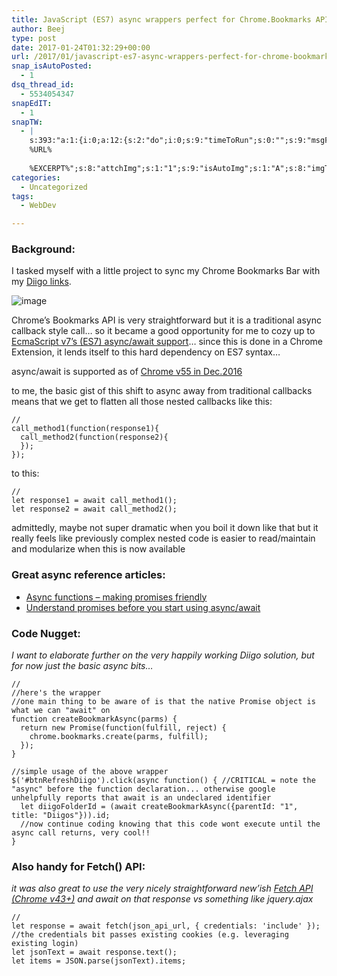 ```yaml
---
title: JavaScript (ES7) async wrappers perfect for Chrome.Bookmarks API
author: Beej
type: post
date: 2017-01-24T01:32:29+00:00
url: /2017/01/javascript-es7-async-wrappers-perfect-for-chrome-bookmarks-api.html
snap_isAutoPosted:
  - 1
dsq_thread_id:
  - 5534054347
snapEdIT:
  - 1
snapTW:
  - |
    s:393:"a:1:{i:0;a:12:{s:2:"do";i:0;s:9:"timeToRun";s:0:"";s:9:"msgFormat";s:27:"%TITLE%
    %URL%
    
    %EXCERPT%";s:8:"attchImg";s:1:"1";s:9:"isAutoImg";s:1:"A";s:8:"imgToUse";s:0:"";s:9:"isAutoURL";s:1:"A";s:8:"urlToUse";s:0:"";s:8:"isPosted";s:1:"1";s:4:"pgID";s:18:"823809583063781376";s:7:"postURL";s:53:"https://twitter.com/BeejSEA/status/823809583063781376";s:5:"pDate";s:19:"2017-01-24 08:28:05";}}";
categories:
  - Uncategorized
tags:
  - WebDev

---
```

### Background:

I tasked myself with a little project to sync my Chrome Bookmarks Bar with my [Diigo links][1].

![image][2]

Chrome&#8217;s Bookmarks API is very straightforward but it is a traditional async callback style call&#8230; so it became a good opportunity for me to cozy up to [EcmaScript v7&#8217;s (ES7) async/await support][3]&#8230; since this is done in a Chrome Extension, it lends itself to this hard dependency on ES7 syntax&#8230;

async/await is supported as of [Chrome v55 in Dec.2016][4]

to me, the basic gist of this shift to async away from traditional callbacks means that we get to flatten all those nested callbacks like this:

    //
    call_method1(function(response1){
      call_method2(function(response2){
      });
    });
    

to this:

    //
    let response1 = await call_method1();
    let response2 = await call_method2();
    

admittedly, maybe not super dramatic when you boil it down like that but it really feels like previously complex nested code is easier to read/maintain and modularize when this is now available

### Great async reference articles:

  * [Async functions &#8211; making promises friendly][5]
  * [Understand promises before you start using async/await][6]

### Code Nugget:

_I want to elaborate further on the very happily working Diigo solution, but for now just the basic async bits&#8230;_

    //
    //here's the wrapper
    //one main thing to be aware of is that the native Promise object is what we can "await" on
    function createBookmarkAsync(parms) {
      return new Promise(function(fulfill, reject) {
        chrome.bookmarks.create(parms, fulfill);
      });
    }
    
    //simple usage of the above wrapper
    $('#btnRefreshDiigo').click(async function() { //CRITICAL = note the "async" before the function declaration... otherwise google unhelpfully reports that await is an undeclared identifier
      let diigoFolderId = (await createBookmarkAsync({parentId: "1", title: "Diigos"})).id;
      //now continue coding knowing that this code wont execute until the async call returns, very cool!!
    }
    

### Also handy for Fetch() API:

_it was also great to use the very nicely straightforward new&#8217;ish [Fetch API (Chrome v43+)][7] and await on that response vs something like jquery.ajax_

    //
    let response = await fetch(json_api_url, { credentials: 'include' }); //the credentials bit passes existing cookies (e.g. leveraging existing login)
    let jsonText = await response.text();
    let items = JSON.parse(jsonText).items;

 [1]: https://www.diigo.com/
 [2]: https://cloud.githubusercontent.com/assets/6301228/23633174/87f6d0ce-0279-11e7-8b9e-cd103efd366a.png
 [3]: https://tc39.github.io/ecmascript-asyncawait/
 [4]: https://www.chromestatus.com/feature/5643236399906816
 [5]: https://developers.google.com/web/fundamentals/getting-started/primers/async-functions
 [6]: https://medium.com/@bluepnume/learn-about-promises-before-you-start-using-async-await-eb148164a9c8#.jnvfjg2us
 [7]: https://developer.mozilla.org/en-US/docs/Web/API/Fetch_API